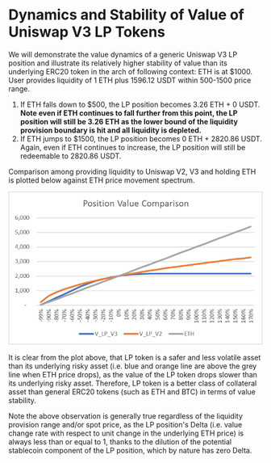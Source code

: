 # Dynamics and Stability of Value of Uniswap V3 LP Tokens

We will demonstrate the value dynamics of a generic Uniswap V3 LP position and illustrate its relatively higher stability of value than its underlying ERC20 token in the arch of following context: ETH is at $1000. User provides liquidity of 1 ETH plus 1596.12 USDT within 500-1500 price range.

1. If ETH falls down to $500, the LP position becomes 3.26 ETH + 0 USDT. **Note even if ETH continues to fall further from this point, the LP position will still be 3.26 ETH as the lower bound of the liquidity provision boundary is hit and all liquidity is depleted.**
2. If ETH jumps to $1500, the LP position becomes 0 ETH + 2820.86 USDT. Again, even if ETH continues to increase, the LP position will still be redeemable to 2820.86 USDT.

Comparison among providing liquidity to Uniswap V2, V3 and holding ETH is plotted below against ETH price movement spectrum.&#x20;

![](<../../.gitbook/assets/Untitled (1).png>)

It is clear from the plot above, that LP token is a safer and less volatile asset than its underlying risky asset (i.e. blue and orange line are above the grey line when ETH price drops), as the value of the LP token drops slower than its underlying risky asset. Therefore, LP token is a better class of collateral asset than general ERC20 tokens (such as ETH and BTC) in terms of value stability.

Note the above observation is generally true regardless of the liquidity provision range and/or spot price, as the LP position's Delta (i.e. value change rate with respect to unit change in the underlying ETH price) is always less than or equal to 1, thanks to the dilution of the potential stablecoin component of the LP position, which by nature has zero Delta.
